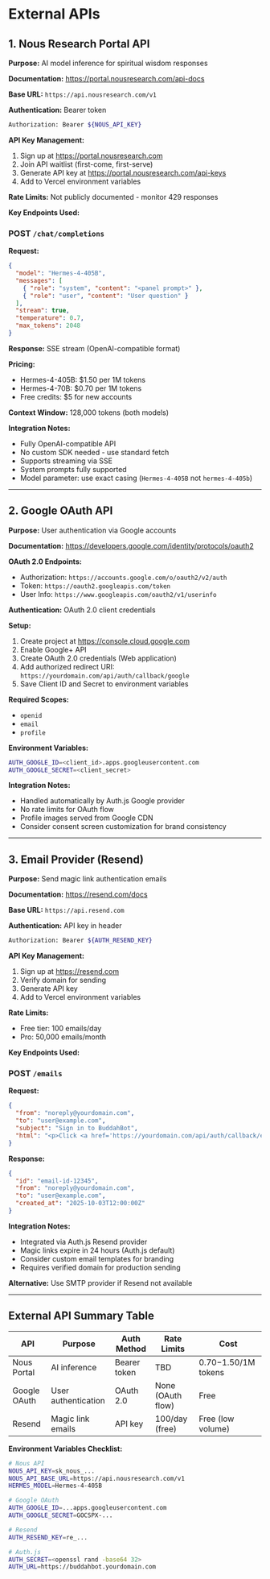 # External APIs

## 1. Nous Research Portal API

**Purpose:** AI model inference for spiritual wisdom responses

**Documentation:** https://portal.nousresearch.com/api-docs

**Base URL:** `https://api.nousresearch.com/v1`

**Authentication:** Bearer token

```bash
Authorization: Bearer ${NOUS_API_KEY}
```

**API Key Management:**
1. Sign up at https://portal.nousresearch.com
2. Join API waitlist (first-come, first-serve)
3. Generate API key at https://portal.nousresearch.com/api-keys
4. Add to Vercel environment variables

**Rate Limits:** Not publicly documented - monitor 429 responses

**Key Endpoints Used:**

### POST `/chat/completions`

**Request:**
```json
{
  "model": "Hermes-4-405B",
  "messages": [
    { "role": "system", "content": "<panel prompt>" },
    { "role": "user", "content": "User question" }
  ],
  "stream": true,
  "temperature": 0.7,
  "max_tokens": 2048
}
```

**Response:** SSE stream (OpenAI-compatible format)

**Pricing:**
- Hermes-4-405B: $1.50 per 1M tokens
- Hermes-4-70B: $0.70 per 1M tokens
- Free credits: $5 for new accounts

**Context Window:** 128,000 tokens (both models)

**Integration Notes:**
- Fully OpenAI-compatible API
- No custom SDK needed - use standard fetch
- Supports streaming via SSE
- System prompts fully supported
- Model parameter: use exact casing (`Hermes-4-405B` not `hermes-4-405b`)

---

## 2. Google OAuth API

**Purpose:** User authentication via Google accounts

**Documentation:** https://developers.google.com/identity/protocols/oauth2

**OAuth 2.0 Endpoints:**
- Authorization: `https://accounts.google.com/o/oauth2/v2/auth`
- Token: `https://oauth2.googleapis.com/token`
- User Info: `https://www.googleapis.com/oauth2/v1/userinfo`

**Authentication:** OAuth 2.0 client credentials

**Setup:**
1. Create project at https://console.cloud.google.com
2. Enable Google+ API
3. Create OAuth 2.0 credentials (Web application)
4. Add authorized redirect URI: `https://yourdomain.com/api/auth/callback/google`
5. Save Client ID and Secret to environment variables

**Required Scopes:**
- `openid`
- `email`
- `profile`

**Environment Variables:**
```bash
AUTH_GOOGLE_ID=<client_id>.apps.googleusercontent.com
AUTH_GOOGLE_SECRET=<client_secret>
```

**Integration Notes:**
- Handled automatically by Auth.js Google provider
- No rate limits for OAuth flow
- Profile images served from Google CDN
- Consider consent screen customization for brand consistency

---

## 3. Email Provider (Resend)

**Purpose:** Send magic link authentication emails

**Documentation:** https://resend.com/docs

**Base URL:** `https://api.resend.com`

**Authentication:** API key in header

```bash
Authorization: Bearer ${AUTH_RESEND_KEY}
```

**API Key Management:**
1. Sign up at https://resend.com
2. Verify domain for sending
3. Generate API key
4. Add to Vercel environment variables

**Rate Limits:**
- Free tier: 100 emails/day
- Pro: 50,000 emails/month

**Key Endpoints Used:**

### POST `/emails`

**Request:**
```json
{
  "from": "noreply@yourdomain.com",
  "to": "user@example.com",
  "subject": "Sign in to BuddahBot",
  "html": "<p>Click <a href='https://yourdomain.com/api/auth/callback/email?token=xxx'>here</a> to sign in.</p>"
}
```

**Response:**
```json
{
  "id": "email-id-12345",
  "from": "noreply@yourdomain.com",
  "to": "user@example.com",
  "created_at": "2025-10-03T12:00:00Z"
}
```

**Integration Notes:**
- Integrated via Auth.js Resend provider
- Magic links expire in 24 hours (Auth.js default)
- Consider custom email templates for branding
- Requires verified domain for production sending

**Alternative:** Use SMTP provider if Resend not available

---

## External API Summary Table

| API | Purpose | Auth Method | Rate Limits | Cost |
|-----|---------|-------------|-------------|------|
| Nous Portal | AI inference | Bearer token | TBD | $0.70-$1.50/1M tokens |
| Google OAuth | User authentication | OAuth 2.0 | None (OAuth flow) | Free |
| Resend | Magic link emails | API key | 100/day (free) | Free (low volume) |

**Environment Variables Checklist:**
```bash
# Nous API
NOUS_API_KEY=sk_nous_...
NOUS_API_BASE_URL=https://api.nousresearch.com/v1
HERMES_MODEL=Hermes-4-405B

# Google OAuth
AUTH_GOOGLE_ID=...apps.googleusercontent.com
AUTH_GOOGLE_SECRET=GOCSPX-...

# Resend
AUTH_RESEND_KEY=re_...

# Auth.js
AUTH_SECRET=<openssl rand -base64 32>
AUTH_URL=https://buddahbot.yourdomain.com
```
